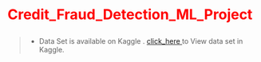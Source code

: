 # <p style="color:red"> Credit_Fraud_Detection_ML_Project </p>

>* Data Set is available on Kaggle .  <a href="https://www.kaggle.com/datasets/mlg-ulb/creditcardfraud?datasetId=310&sortBy=voteCount">click_here </a> to View data set in Kaggle.
